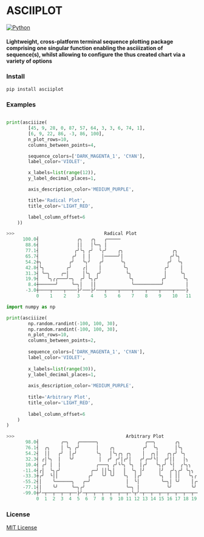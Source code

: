 # __ASCIIPLOT__

[![Python](https://img.shields.io/pypi/pyversions/tensorflow.svg?style=plastic)](https://badge.fury.io/py/tensorflow)

#### Lightweight, cross-platform terminal sequence plotting package comprising one singular function enabling the asciiization of sequence(s), whilst allowing to configure the thus created chart via a variety of options

### Install
```shell
pip install asciiplot
```

### Examples

```python

print(asciiize(
        [45, 9, 28, 0, 87, 57, 64, 3, 3, 6, 74, 1],
        [6, 9, 22, 86, -3, 86, 100],
        n_plot_rows=10,
        columns_between_points=4,

        sequence_colors=['DARK_MAGENTA_1', 'CYAN'],
        label_color='VIOLET',

        x_labels=list(range(12)),
        y_label_decimal_places=1,

        axis_description_color='MEDIUM_PURPLE',

        title='Radical Plot',
        title_color='LIGHT_RED',

        label_column_offset=6
    ))

>>>                                 Radical Plot
      100.0┤              ╭╮   ╭╮   ╭─────
       88.6┤              ││   │╰─╮ │
       77.1┤             ╭╯╰╮ ╭╯  ╰╭╯    ╭╮                  ╭╮
       65.7┤            ╭╯  │ │    │─────╯│                 ╭╯╰╮
       54.2┼╮          ╭╯   ╰╮╯   ╭╯      ╰╮               ╭╯  ╰╮
       42.8┤╰╮        ╭╯    ╭│    │        ╰╮             ╭╯    │
       31.3┤ ╰─╮    ╭─│     │╰╮  ╭╯         ╰╮            │     ╰╮
       19.9┤   ╰╮╭╭───╯─╮  ╭╯ ╰╮╭╯           ╰╮          ╭╯      ╰╮
        8.4┼──────╯     ╰─╮│   ││             ╰──────────╯        │
       -3.0┼────┬────┬────├╯───├╯───┬────┬────┬────┬────┬────┬────├
           0    1    2    3    4    5    6    7    8    9    10   11
```
```python
import numpy as np

print(asciiize(
        np.random.randint(-100, 100, 30),
        np.random.randint(-100, 100, 30),
        n_plot_rows=10,
        columns_between_points=2,
    
        sequence_colors=['DARK_MAGENTA_1', 'CYAN'],
        label_color='VIOLET',
    
        x_labels=list(range(30)),
        y_label_decimal_places=1,
    
        axis_description_color='MEDIUM_PURPLE',
    
        title='Arbitrary Plot',
        title_color='LIGHT_RED',
    
        label_column_offset=6
    )
)

>>>                                         Arbitrary Plot
       98.0┤        ╭─╮   ╭──────╮                 ╭──╮       ╭╮             ╭──╮     ╭╮
       76.1┤  ╭╮    │ ╰╮ ╭╯      │    ╭╮          ╭╯  ╰╮      │╰╮           ╭╭╮ ╰╮   ╭╯│       ╭───
       54.2┤  ││   ╭╯  │╭╯       ╰╮   │╰╮╭╮ ╭╮    │  ╭╮│   ╭╮╭╯ ╰╮         ╭╯││  ╰╮  │─╰╮     ╭╯
       32.3┤ ╭│╰╮  │   ╰╯         │  ╭╯ ╭╯│╭╯│   ╭╯╭─╯╰│  ╭╯││   │╮       ╭╯╭╯╰╮  ╰╮╭╯ ││    ╭╯
       10.4┤ ╭╯ │  │             ╭───╮ ╭╯╰╰╮ ╰╮  │╭╯   ╰╮╭╯ ╰│  ╭╰╮╮   ╭╮╭╯ │  │   ╰│  ╰╰╮  ╭╯ ╭╮
      -11.4┤╭│  ╰╮╭╯           ╭─╯ ││╰╮│   │  ╰╮ │╯     │╯  ╭╯╮╭╯ ╰╮╮ ╭╯╰╮ ╭╯  ╰╮  ╭╯   ││ ╭╯  │╰─╮
      -33.3┼╭╯  ╰││           ╭╯   ╰╯ ╰╯   ╰╮  │╭╯      ╰╮  │ ││   ╰╮╭│─╯╰╮│    │ ╭╯    ╰│╭╯  ╭╯  ╰
      -55.2┤│    ╰──────╮   ╭─╯             │  ╰│        ╰─╮│ ╰╯    │╭╯   ╰╯    │╭╯      ╰╯  ╭╯
      -77.1┤│    ╰╯     ╰─╮╭╯               ╰─╮ │          ╰╯       ╰╯          ╰╯       │   │
      -99.0┼╯─┬──┬──┬──┬──├╯─┬──┬──┬──┬──┬──┬─╰┬╯─┬──┬──┬──┬──┬──┬──┬──┬──┬──┬──┬──┬──┬──├──┬╯─┬──┬
           0  1  2  3  4  5  6  7  8  9  10 11 12 13 14 15 16 17 18 19 20 21 22 23 24 25 26 27 28 29
```

### License
[MIT License](https://github.com/w2sv/asciiplot/blob/master/LICENSE.txt)
